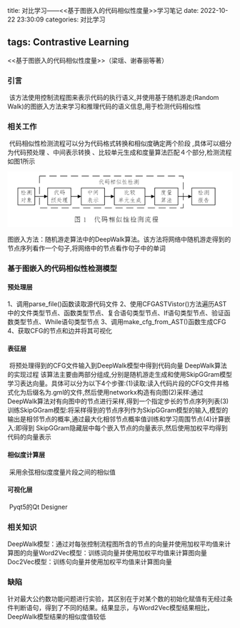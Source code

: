 title: 对比学习——<<基于图嵌入的代码相似性度量>>学习笔记
date: 2022-10-22 23:30:09
categories: 对比学习

tags: Contrastive Learning
---
<<基于图嵌入的代码相似性度量>>（梁瑶、谢春丽等著）
<!-- more -->
### 引言
​		该方法使用控制流程图来表示代码的执行语义,并使用基于随机游走(Random Walk)的图嵌入方法来学习和推理代码的语义信息,用于检测代码相似性
### 相关工作

​		 代码相似性检测流程可以分为代码格式转换和相似度确定两个阶段 ,具体可以细分为代码预处理 、中间表示转换 、比较单元生成和度量算法匹配４个部分,检测流程如图1所示

![](/images/文章图片/Contractive_Learning/1.png)

​		图嵌入方法：随机游走算法中的DeepWalk算法。该方法将网络中随机游走得到的节点序列看作一个句子,将网络中的节点看作句子中的单词

### 基于图嵌入的代码相似性检测模型
#### 预处理层
1、调用parse_file()函数读取源代码文件
2、使用CFGASTVistor()方法遍历AST中的文件类型节点、函数类型节点、复合语句类型节点、If语句类型节点、验证函数类型节点、While语句类型节点
3、调用make_cfg_from_AST()函数生成CFG
4、获取CFG的节点和边并将其可视化
#### 表征层
​		将预处理得到的CFG文件输入到DeepWalk模型中得到代码向量
​		DeepWalk算法的实现过程
​		该算法主要由两部分组成,分别是随机游走生成和使用SkipGGram模型学习表达向量。具体可以分为以下4个步骤: 
​		(1)读取:读入代码片段的CFG文件并格式化为后缀名为.gml的文件,然后使用networkx构造有向图
​		(2)采样:通过DeepWalk算法对有向图中的节点进行采样,得到一个指定步长的节点序列列表
​		(3)训练SkipGGram模型:将采样得到的节点序列作为SkipGGram模型的输入,模型的输出是相邻节点的概率,通过最大化相邻节点概率值训练和学习周围节点
​		(4)计算嵌入:即得到 SkipGGram隐藏层中每个嵌入节点的向量表示,然后使用加权平均得到代码的向量表示

#### 相似度计算层
​		采用余弦相似度度量片段之间的相似值
#### 可视化层
​		Pyqt5的Qt Designer
### 相关知识
​		DeepWalk模型：通过对每张控制流程图所含的节点的向量并使用加权平均值来计算图的向量
​		Word2Vec模型：训练词向量并使用加权平均值来计算图向量
​		Doc2Vec模型：训练句向量并使用加权平均值来计算图向量

### 缺陷
​		针对最大公约数功能问题进行实验，其区别在于对某个数的初始化赋值有无经过条件判断语句，得到了不同的结果。结果显示，与Word2Vec模型结果相比，DeepWalk模型结果的相似度值较低